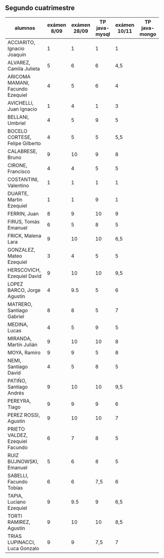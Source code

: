 ## Segundo cuatrimestre

| alumnos                           | exámen 8/09 | exámen 28/09 | TP java-mysql |  exámen 10/11  |  TP java-mongo |
|-----------------------------------|-------------|--------------|---------------|----------------|----------------|
|ACCIARITO, Ignacio Joaquín	        | 1 | 1 | 1 | 1 | |
|ALVAREZ, Camila Julieta	          |5 |6 | 6 | 4,5 | |
|ARICOMA MAMANI, Facundo Ezequiel	  |4 |5 | 6 | 4 | |
|AVICHELLI, Juan Ignacio           	|1 |4 | 1 | 3 | |
|BELLANI, Umbriel                	  |4 |5 | 9 | 5 | |
|BOCELO CORTESE, Felipe Gilberto	  |4 |5 | 5 | 5,5 | |
|CALABRESE, Bruno	                  |9 |10 | 9 | 8 | |
|CIRONE, Francisco	                |4 |4 | 5 | 5 | |
|COSTANTINI, Valentino             	|1 |1 | 1 | 1 | |
|DUARTE, Martin Ezequiel           	|1 |1 | 9 | 1 | |
|FERRIN, Juan	                      |8 |9 | 10 | 9 | |
|FIRUS, Tomás Emanuel              	|6 |5 | 8 | 5 | |
|FRICK, Malena Lara                	|9 |10 | 10 | 6,5 | |
|GONZALEZ, Mateo Ezequiel         	|3 |4 | 5 | 5 | |
|HERSCOVICH, Ezequiel David        	|9 |10 | 10 | 9,5 | |
|LOPEZ BARCO, Jorge Agustín       	|4 |9.5 | 5 | 6 | | 
|MATRERO, Santiago Gabriel         	|8 |8 | 5 | 7 | |
|MEDINA, Lucas                    	|4 |5 | 9 | 5 | |
|MIRANDA, Martín Julián           	|9 |10 | 10 | 8 | |
|MOYA, Ramiro                     	|9 |9 | 5 | 8 | |
|NEMI, Santiago David             	|4 |5  | 8 | 5 | |
|PATIÑO, Santiago Andrés          	|9 |10 | 10 | 9,5 | |
|PEREYRA, Tiago                   	|9 |9 | 9 | 6 | |
|PEREZ ROSSI, Agustín             	|9 |10 | 10 | 7 | |
|PRIETO VALDEZ, Ezequiel Facundo  	|6 |7 | 8 | 5 | |
|RUIZ BUJNOWSKI, Emanuel          	|5 |6 | 8 | 5 | |
|SABELLI, Facundo Tobías          	|6 |6 | 7,5 | 6 | |
|TAPIA, Luciano Ezequiel          	|9 |9.5 | 9 | 6,5 | |
|TORTI RAMIREZ, Agustín             |9 |10 | 10 | 8,5 | |
|TRIAS LUPINACCI, Luca Gonzalo    	|9 |9 | 7,5 | 7 | |

